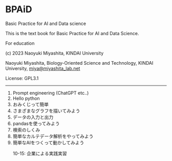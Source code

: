 # BPAiD
Basic Practice for AI and Data science

This is the text book for Basic Practice for AI and Data Science.

For education

(c) 2023 Naoyuki Miyashita, KINDAI University

Naoyuki Miyashita, Biology-Oriented Science and Technology, KINDAI University, miya@miyashita_lab.net

License: GPL3.1

----------------------------------------

1. Prompt engineering (ChatGPT etc..)
2. Hello python
3. おみくじって簡単
4. さまざまなグラフを描いてみよう
5. データの入力と出力
6. pandasを使ってみよう
7. 検索のしくみ
8. 簡単なカルテデータ解析をやってみよう
9. 簡単なAIをつくって動かしてみよう<p>
10-15: 企業による実践実習
